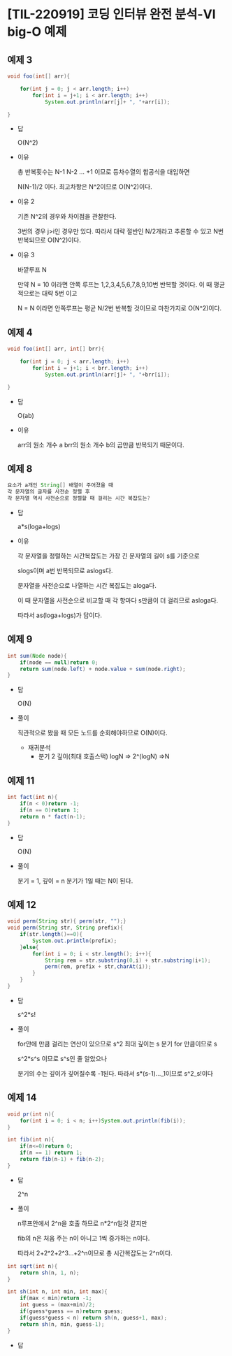 # [TIL-220919] 코딩 인터뷰 완전 분석-VI big-O 예제

## 예제 3

```java
void foo(int[] arr){

	for(int j = 0; j < arr.length; i++)
		for(int i = j+1; i < arr.length; i++)
			System.out.println(arr[j]+ ", "+arr[i]);

}
```

-   답
    
    O(N^2)
    
-   이유
    
    총 반복횟수는 N-1 N-2 … +1 이므로 등차수열의 합공식을 대입하면
    
    N(N-1)/2 이다. 최고차항은 N^2이므로 O(N^2)이다.
    
-   이유 2
    
    기존 N^2의 경우와 차이점을 관찰한다.
    
    3번의 경우 j>i인 경우만 있다. 따라서 대략 절반인 N/2개라고 추론할 수 있고 N번 반복되므로 O(N^2)이다.
    
-   이유 3
    
    바깥루프 N
    
    만약 N = 10 이라면 안쪽 루프는 1,2,3,4,5,6,7,8,9,10번 반복할 것이다. 이 때 평균적으로는 대략 5번 이고
    
    N = N 이라면 안쪽루프는 평균 N/2번 반복할 것이므로 마찬가지로 O(N^2)이다.
    

## 예제 4

```java
void foo(int[] arr, int[] brr){

	for(int j = 0; j < arr.length; i++)
		for(int i = j+1; i < brr.length; i++)
			System.out.println(arr[j]+ ", "+brr[i]);

}
```

-   답
    
    O(ab)
    
-   이유
    
    arr의 원소 개수 a brr의 원소 개수 b의 곱만큼 반복되기 때문이다.
    

## 예제 8

```java
요소가 a개인 String[] 배열이 주어졌을 때
각 문자열의 글자를 사전순 정렬 후
각 문자열 역시 사전순으로 정렬할 때 걸리는 시간 복잡도는?
```

-   답
    
    a*s(loga+logs)
    
-   이유
    
    각 문자열을 정렬하는 시간복잡도는 가장 긴 문자열의 길이 s를 기준으로
    
    slogs이며 a번 반복되므로 aslogs다.
    
    문자열을 사전순으로 나열하는 시간 복잡도는 aloga다.
    
    이 때 문자열을 사전순으로 비교할 때 각 항마다 s만큼이 더 걸리므로 asloga다.
    
    따라서 as(loga+logs)가 답이다.
    

## 예제 9

```java
int sum(Node node){
	if(node == null)return 0;
	return sum(node.left) + node.value + sum(node.right);
}

```

-   답
    
    O(N)
    
-   풀이
    
    직관적으로 봤을 때 모든 노드를 순회해야하므로 O(N)이다.
    
    -   재귀분석
        -   분기 2 깊이(최대 호출스택) logN ⇒ 2^(logN) ⇒N

## 예제 11

```java
int fact(int n){
	if(n < 0)return -1;
	if(n == 0)return 1;
	return n * fact(n-1);
}
```

-   답
    
    O(N)
    
-   풀이
    
    분기 = 1, 깊이 = n 분기가 1일 때는 N이 된다.
    

## 예제 12

```java
void perm(String str){ perm(str, "");}
void perm(String str, String prefix){
	if(str.length()==0){
		System.out.println(prefix);
	}else{
		for(int i = 0; i < str.length(); i++){
			String rem = str.substring(0,i) + str.substring(i+1);
			perm(rem, prefix + str,charAt(i));
		}
	}
}
```

-   답
    
    s^2*s!
    
-   풀이
    
    for안에 만큼 걸리는 연산이 있으므로 s^2 최대 깊이는 s 분기 for 만큼이므로 s
    
    s^2*s^s 이므로 s^s인 줄 알았으나
    
    분기의 수는 깊이가 깊어질수록 -1된다. 따라서 s*(s-1)…_1이므로 s^2_s!이다
    

## 예제 14

```java
void pr(int n){
	for(int i = 0; i < n; i++)System.out.println(fib(i));
}

int fib(int n){
	if(n<=0)return 0;
	if(n == 1) return 1;
	return fib(n-1) + fib(n-2);
}
```

-   답
    
    2^n
    
-   풀이
    
    n루프안에서 2^n을 호출 하므로 n*2^n일것 같지만
    
    fib의 n은 처음 주는 n이 아니고 1씩 증가하는 n이다.
    
    따라서 2+2^2+2^3…+2^n이므로 총 시간복잡도는 2^n이다.
    

```java
int sqrt(int n){
	return sh(n, 1, n);
}

int sh(int n, int min, int max){
	if(max < min)return -1;
	int guess = (max+min)/2;
	if(guess*guess == n)return guess;
	if(guess*guess < n) return sh(n, guess+1, max);
	return sh(n, min, guess-1);
}
```

-   답